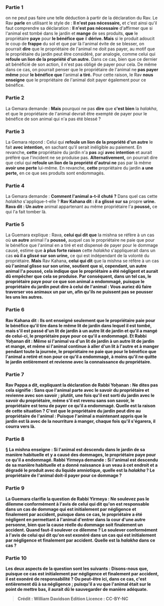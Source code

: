 
### Partie 1
on ne peut pas faire une telle déduction à partir de la déclaration du Rav. Le Rav <b>parle</b> en utilisant le style de : <b>Il n'est pas nécessaire,</b> et c'est ainsi qu'il faut comprendre sa déclaration : <b>Il n'est pas nécessaire</b> d'affirmer que si l'animal est tombé dans le jardin et <b>mange</b> de ses produits, <b>que</b> le propriétaire <b>paye</b> pour <b>le bénéfice que</b> il <b>dérive. Mais</b> si le produit adoucit le coup de <b>frappe</b> du sol et que par là l'animal évite de se blesser, on pourrait <b>dire</b> que le propriétaire de l'animal ne doit pas payer, au motif que le propriétaire du jardin peut être considéré, par analogie, comme celui qui <b>refoule un lion de la propriété d'un autre.</b> Dans ce cas, bien que ce dernier ait bénéficié de son action, il n'est pas obligé de payer pour cela. De même dans ce cas, on pourrait penser que le propriétaire de l'animal ne <b>pas payer même</b> pour <b>le bénéfice que</b> l'animal <b>a tiré.</b> Pour cette raison, le Rav <b>nous enseigne</b> que le propriétaire de l'animal doit payer également pour ce bénéfice.

### Partie 2
La Gemara demande : <b>Mais</b> pourquoi ne pas <b>dire</b> que <b>c'est bien</b> la <i>halakha</i>, et que le propriétaire de l'animal devrait être exempté de payer pour le bénéfice de son animal qui n'a pas été blessé ?

### Partie 3
La Gemara répond : Celui qui <b>refoule un lion de la propriété d'un autre</b> le fait <b>avec intention,</b> en sachant qu'il serait inéligible au paiement. En revanche, <b>cette</b> propriétaire du jardin n'a <b>pas</b> agi <b>avec intention</b> et aurait préféré que l'incident ne se produise pas. <b>Alternativement,</b> on pourrait dire que celui qui <b>refoule un lion de la propriété d'autrui ne</b> pas par là même <b>avoir une perte</b> lui-même. En revanche, <b>cette</b> propriétaire du jardin <b>a une perte,</b> en ce que ses produits sont endommagés.

### Partie 4
La Gemara demande : <b>Comment l'animal a-t-il</b> <b>chuté ?</b> Dans quel cas cette <i>halakha</i> s'applique-t-elle ? <b>Rav Kahana dit : il a glissé sur sa</b> propre <b>urine. Rava dit : Un autre</b> animal appartenant au même propriétaire l'a <b>poussé,</b> ce qui l'a fait tomber là.

### Partie 5
La Guemara explique : Rava, <b>celui qui dit que</b> la mishna se réfère à un cas où <b>un autre</b> animal l'a <b>poussé,</b> auquel cas le propriétaire ne paie que pour le bénéfice que l'animal en a tiré et est dispensé de payer pour le dommage causé, estime que <b>à plus forte raison</b> cette <i>halakha</i> s'appliquerait dans un cas <b>où il a glissé sur son urine,</b> ce qui est indépendant de la volonté du propriétaire. <b>Mais</b> Rav Kahana, <b>celui qui dit</b> que la mishna se réfère à un cas <b>où l'animal <b>glisse sur son urine,</b> soutient que si, <b>cependant, un autre</b> animal l'a <b>poussé,</b> cela indique que le propriétaire <b>a été négligent</b> et aurait dû empêcher que cela se produise. Par conséquent, dans un tel cas, le propriétaire <b>paye</b> pour <b>ce que</b> son animal a <b>endommagé, puisque</b> le propriétaire du jardin <b>peut dire à</b> celui de l'animal : <b>Vous auriez dû faire traverser</b> vos animaux <b>un par un,</b> afin qu'ils ne puissent pas se pousser les uns les autres.

### Partie 6
<b>Rav Kahana dit : Ils ont enseigné seulement</b> que le propriétaire paie pour le bénéfice qu'il tire <b>dans le même lit de jardin</b> dans lequel il est tombé, <b>mais</b> s'il est passé <b>d'un <b>lit de jardin</b> à</b> un autre <b>lit de jardin</b> et qu'il a mangé de celui-ci, le propriétaire <b>paye</b> pour <b>ce qu'il a endommagé. Et Rabbi Yoḥanan dit : Même</b> si l'animal va <b>d'un <b>lit de jardin</b> à un autre <b>lit de jardin</b> et mange, <b>et même</b> si l'animal continue à aller d'un lit à l'autre et à manger pendant <b>toute la journée,</b> le propriétaire ne paie que pour le bénéfice que l'animal a retiré et non pour ce qu'il a endommagé, <b>à moins qu'il ne quitte</b> le jardin entièrement <b>et revienne avec</b> la <b>connaissance du propriétaire.</b>

### Partie 7
<b>Rav Pappa a dit,</b> expliquant la déclaration de Rabbi Yoḥanan : <b>Ne dites pas</b> cela signifie : <b>Sans que</b> l'animal <b>parte avec</b> le <b>savoir du propriétaire et revienne avec</b> son <b>savoir ; plutôt, une fois qu'il est sorti</b> du jardin <b>avec</b> le <b>savoir du propriétaire, même s'il est revenu sans</b> son <b>savoir, </b> le propriétaire est tenu de payer ce qu'il a endommagé. <b>Quelle est la raison</b> de cette situation ? C'est <b>que</b> le propriétaire du jardin peut <b>dire au</b> propriétaire de l'animal : <b>Puisque</b> l'animal <b>a</b> maintenant <b>appris</b> que le jardin est là avec de la nourriture à manger, <b>chaque fois qu'il s'égarera, il courra vers là.</b>

### Partie 8
§ La mishna enseigne : Si l'animal <b>est descendu</b> dans le jardin <b>de sa manière habituelle et y a causé des dommages</b>, le propriétaire <b>paye</b> pour <b>ce qu'il a endommagé. Rabbi Yirmeya demande :</b> Si l'animal <b>est descendu de sa manière habituelle et</b> a donné naissance à un veau à cet endroit et a <b>dégradé</b> le produit <b>avec du liquide amniotique, quelle est</b> la <i>halakha</i> ? Le propriétaire de l'animal doit-il payer pour ce dommage ?

### Partie 9
La Guemara clarifie la question de Rabbi Yirmeya : <b>Ne soulevez pas le dilemme conformément</b> à l'avis de <b>celui qui dit</b> qu'on est <b>responsable</b> dans un cas de dommage qui est <b>initialement par négligence et finalement par accident,</b> puisque dans ce cas, le propriétaire a été négligent en permettant à l'animal d'entrer dans la cour d'une autre personne, bien que la cause réelle du dommage soit finalement un accident. <b>Quand faut-il soulever ce dilemme ? </b> Le soulever <b>conformément</b> à l'avis <b>de celui qui dit</b> qu'on est <b>exonéré</b> dans un cas qui est <b>initialement par négligence et finalement par accident. Quelle</b> est la <i>halakha</i> dans ce cas ?

### Partie 10
Les deux aspects de la question sont les suivants : <b>Disons-nous</b> que, <b>puisque</b> ce cas est <b>initialement par négligence et finalement par accident,</b> il est <b>exonéré</b> de responsabilité ? <b>Ou peut-être ici,</b> dans ce cas, <b>c'est entièrement</b> dû à sa <b>négligence ; puisqu'il a vu que</b> l'animal <b>était sur le point de mettre bas, il aurait dû le sauvegarder</b> de manière adéquate.

>Crédit : William Davidson Edition
>Licence : CC-BY-NC